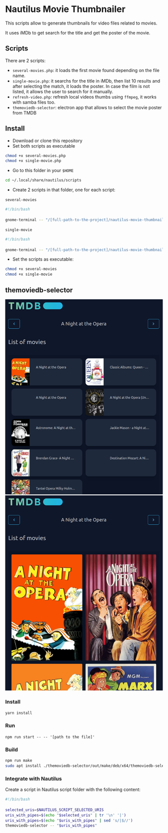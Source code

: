 # Nautilus Movie Thumbnailer

This scripts allow to generate thumbnails for video files related to movies.

It uses iMDb to get search for the title and get the poster of the movie.

## Scripts

There are 2 scripts:

- `several-movies.php`: it loads the first movie found depending on the file name.
- `single-movie.php`: it searchs for the title in iMDb, then list 10 results and after selecting the match, it loads the poster. In case the film is not listed, it allows the user to search for it manually.
- `refresh-video.php`: refresh local videos thumbs using `ffmpeg`, it works with samba files too.
- `themoviedb-selector`: electron app that allows to select the movie poster from TMDB

## Install

- Download or clone this repository
- Set both scripts as executable

```bash
chmod +x several-movies.php
chmod +x single-movie.php
```

- Go to this folder in your `$HOME`
```bash
cd ~/.local/share/nautilus/scripts
```
- Create 2 scripts in that folder, one for each script:

`several-movies`
```bash
#!/bin/bash

gnome-terminal -- "/[full-path-to-the-project]/nautilus-movie-thumbnailer/several-movies.php"
```

`single-movie`
```bash
#!/bin/bash

gnome-terminal -- "/[full-path-to-the-project]/nautilus-movie-thumbnailer/single-movie.php"
```

- Set the scripts as executable:
```bash
chmod +x several-movies
chmod +x single-movie
```

## themoviedb-selector

![](./docs/screenshot1.png) ![](./docs/screenshot2.png)

### Install

`yarn install`

### Run

`npm run start -- -- '[path to the file]'`

### Build

```bash
npm run make
sudo apt install ./themoviedb-selector/out/make/deb/x64/themoviedb-selector_1.0.0_amd64.deb
```

### Integrate with Nautilus

Create a script in Nautilus script folder with the following content:
```sh
#!/bin/bash

selected_uris=$NAUTILUS_SCRIPT_SELECTED_URIS
uris_with_pipes=$(echo "$selected_uris" | tr '\n' '|')
uris_with_pipes=$(echo "$uris_with_pipes" | sed 's/|$//')
themoviedb-selector -- "$uris_with_pipes"
```
